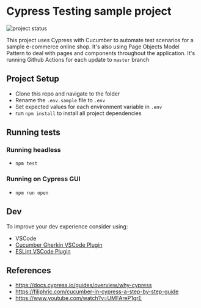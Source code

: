 # Cypress Testing sample project
![project status](https://github.com/doamaral/cypress-magento-store/workflows/Run%20E2E%20tests%20for%20Magento%20Store%20Project/badge.svg)

This project uses Cypress with Cucumber to automate test scenarios for a sample e-commerce online shop. It's also using Page Objects Model Pattern to deal with pages and components throughout the application.
It's running Github Actions for each update to `master` branch

## Project Setup
- Clone this repo and navigate to the folder
- Rename the `.env.sample` file to `.env`
- Set expected values for each environment variable in `.env`
- run `npm install` to install all project dependencies

## Running tests
### Running headless
- `npm test`

### Running on Cypress GUI
- `npm run open`

## Dev
To improve your dev experience consider using:
- VSCode
- [Cucumber Gherkin VSCode Plugin](https://marketplace.visualstudio.com/items?itemName=alexkrechik.cucumberautocomplete)
- [ESLint VSCode Plugin](https://marketplace.visualstudio.com/items?itemName=dbaeumer.vscode-eslint)

## References
- https://docs.cypress.io/guides/overview/why-cypress
- https://filiphric.com/cucumber-in-cypress-a-step-by-step-guide
- https://www.youtube.com/watch?v=UMFAreP1grE
